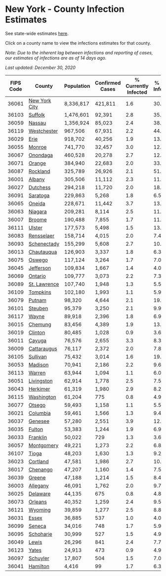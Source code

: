# New York - County Infection Estimates

See state-wide estimates [here](/infections/us-ny).

Click on a county name to view the infections estimates for that county.

*Note: Due to the inherent lag between infections and reporting of cases, our estimates of infections are as of 14 days ago.*

*Last updated: December 30, 2020*

|   FIPS Code |                         County |   Population |   Confirmed Cases |   % Currently Infected |   % Total Infected |
|-------------|--------------------------------|--------------|-------------------|------------------------|--------------------|
|       36061 | [New York City](new-york-city) |    8,336,817 |           421,811 |                    1.6 |               30.9 |
|       36103 |             [Suffolk](suffolk) |    1,476,601 |            92,391 |                    2.8 |               35.0 |
|       36059 |               [Nassau](nassau) |    1,356,924 |            85,023 |                    2.4 |               38.3 |
|       36119 |     [Westchester](westchester) |      967,506 |            67,931 |                    2.2 |               44.0 |
|       36029 |                   [Erie](erie) |      918,702 |            40,256 |                    1.9 |               13.8 |
|       36055 |               [Monroe](monroe) |      741,770 |            32,457 |                    3.0 |               12.2 |
|       36067 |           [Onondaga](onondaga) |      460,528 |            20,278 |                    2.7 |               12.3 |
|       36071 |               [Orange](orange) |      384,940 |            22,683 |                    2.0 |               33.7 |
|       36087 |           [Rockland](rockland) |      325,789 |            26,926 |                    2.1 |               51.8 |
|       36001 |               [Albany](albany) |      305,506 |            11,112 |                    2.3 |               11.6 |
|       36027 |           [Dutchess](dutchess) |      294,218 |            11,720 |                    2.0 |               18.4 |
|       36091 |           [Saratoga](saratoga) |      229,863 |             5,268 |                    1.8 |                6.5 |
|       36065 |               [Oneida](oneida) |      228,671 |            11,442 |                    3.7 |               13.5 |
|       36063 |             [Niagara](niagara) |      209,281 |             8,114 |                    2.5 |               11.1 |
|       36007 |               [Broome](broome) |      190,488 |             7,855 |                    1.7 |               11.1 |
|       36111 |               [Ulster](ulster) |      177,573 |             5,498 |                    1.5 |               13.5 |
|       36083 |       [Rensselaer](rensselaer) |      158,714 |             4,015 |                    2.0 |                7.4 |
|       36093 |     [Schenectady](schenectady) |      155,299 |             5,608 |                    2.7 |               10.8 |
|       36013 |       [Chautauqua](chautauqua) |      126,903 |             3,337 |                    1.8 |                6.3 |
|       36075 |               [Oswego](oswego) |      117,124 |             3,264 |                    1.7 |                7.0 |
|       36045 |         [Jefferson](jefferson) |      109,834 |             1,667 |                    1.4 |                4.0 |
|       36069 |             [Ontario](ontario) |      109,777 |             3,073 |                    2.2 |                7.3 |
|       36089 |   [St. Lawrence](st.-lawrence) |      107,740 |             1,948 |                    1.3 |                5.5 |
|       36109 |           [Tompkins](tompkins) |      102,180 |             1,993 |                    1.1 |                5.9 |
|       36079 |               [Putnam](putnam) |       98,320 |             4,644 |                    2.1 |               19.7 |
|       36101 |             [Steuben](steuben) |       95,379 |             3,250 |                    2.1 |                9.9 |
|       36117 |                 [Wayne](wayne) |       89,918 |             2,396 |                    1.8 |                6.9 |
|       36015 |             [Chemung](chemung) |       83,456 |             4,389 |                    1.9 |               13.5 |
|       36019 |             [Clinton](clinton) |       80,485 |             1,028 |                    0.9 |                3.6 |
|       36011 |               [Cayuga](cayuga) |       76,576 |             2,655 |                    3.3 |                8.3 |
|       36009 |     [Cattaraugus](cattaraugus) |       76,117 |             2,372 |                    2.0 |                7.8 |
|       36105 |           [Sullivan](sullivan) |       75,432 |             3,014 |                    1.6 |               19.4 |
|       36053 |             [Madison](madison) |       70,941 |             2,186 |                    2.2 |                9.6 |
|       36113 |               [Warren](warren) |       63,944 |             1,094 |                    1.1 |                6.0 |
|       36051 |       [Livingston](livingston) |       62,914 |             1,778 |                    2.5 |                7.5 |
|       36043 |           [Herkimer](herkimer) |       61,319 |             1,980 |                    2.9 |                8.2 |
|       36115 |       [Washington](washington) |       61,204 |               775 |                    0.8 |                4.9 |
|       36077 |               [Otsego](otsego) |       59,493 |             1,158 |                    1.1 |                5.5 |
|       36021 |           [Columbia](columbia) |       59,461 |             1,566 |                    1.3 |                9.4 |
|       36037 |             [Genesee](genesee) |       57,280 |             2,551 |                    3.9 |               12.4 |
|       36035 |               [Fulton](fulton) |       53,383 |             1,244 |                    1.9 |                6.9 |
|       36033 |           [Franklin](franklin) |       50,022 |               729 |                    1.3 |                3.6 |
|       36057 |       [Montgomery](montgomery) |       49,221 |             1,273 |                    2.2 |                6.8 |
|       36107 |                 [Tioga](tioga) |       48,203 |             1,630 |                    1.3 |                9.2 |
|       36023 |           [Cortland](cortland) |       47,581 |             1,986 |                    2.7 |               10.3 |
|       36017 |           [Chenango](chenango) |       47,207 |             1,160 |                    1.4 |                7.5 |
|       36039 |               [Greene](greene) |       47,188 |             1,214 |                    1.5 |                8.4 |
|       36003 |           [Allegany](allegany) |       46,091 |             1,762 |                    2.0 |                9.7 |
|       36025 |           [Delaware](delaware) |       44,135 |               675 |                    0.8 |                4.8 |
|       36073 |             [Orleans](orleans) |       40,352 |             1,259 |                    2.4 |                9.5 |
|       36121 |             [Wyoming](wyoming) |       39,859 |             1,277 |                    2.5 |                8.8 |
|       36031 |                 [Essex](essex) |       36,885 |               537 |                    1.0 |                4.0 |
|       36099 |               [Seneca](seneca) |       34,016 |               748 |                    1.7 |                5.9 |
|       36095 |         [Schoharie](schoharie) |       30,999 |               527 |                    1.5 |                4.9 |
|       36049 |                 [Lewis](lewis) |       26,296 |               841 |                    2.4 |                7.7 |
|       36123 |                 [Yates](yates) |       24,913 |               473 |                    0.9 |                4.9 |
|       36097 |           [Schuyler](schuyler) |       17,807 |               504 |                    1.5 |                7.0 |
|       36041 |           [Hamilton](hamilton) |        4,416 |                99 |                    1.7 |                6.3 |